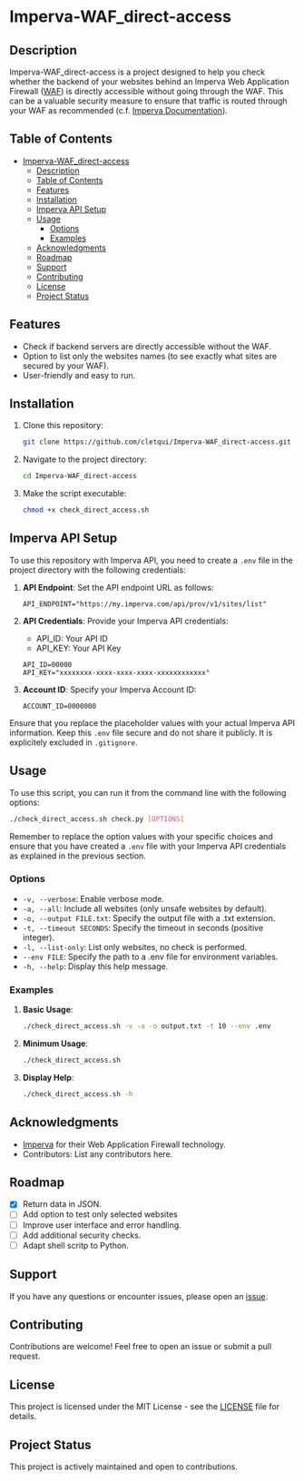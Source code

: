 # Imperva-WAF_direct-access

## Description

Imperva-WAF_direct-access is a project designed to help you check whether the backend of your websites behind an Imperva Web Application Firewall ([WAF](https://www.imperva.com/products/web-application-firewall-waf/)) is directly accessible without going through the WAF. This can be a valuable security measure to ensure that traffic is routed through your WAF as recommended (c.f. [Imperva Documentation](https://www.imperva.com/blog/how-to-maximize-your-waf/)).

## Table of Contents

- [Imperva-WAF\_direct-access](#imperva-waf_direct-access)
  - [Description](#description)
  - [Table of Contents](#table-of-contents)
  - [Features](#features)
  - [Installation](#installation)
  - [Imperva API Setup](#imperva-api-setup)
  - [Usage](#usage)
    - [Options](#options)
    - [Examples](#examples)
  - [Acknowledgments](#acknowledgments)
  - [Roadmap](#roadmap)
  - [Support](#support)
  - [Contributing](#contributing)
  - [License](#license)
  - [Project Status](#project-status)

## Features

- Check if backend servers are directly accessible without the WAF.
- Option to list only the websites names (to see exactly what sites are secured by your WAF).
- User-friendly and easy to run.

## Installation

1. Clone this repository:

   ```bash
   git clone https://github.com/cletqui/Imperva-WAF_direct-access.git
   ```

2. Navigate to the project directory:

   ```bash
   cd Imperva-WAF_direct-access
   ```

3. Make the script executable:

   ```bash
   chmod +x check_direct_access.sh
   ```

## Imperva API Setup

To use this repository with Imperva API, you need to create a `.env` file in the project directory with the following credentials:

1. **API Endpoint**:
   Set the API endpoint URL as follows:

   ```plaintext
   API_ENDPOINT="https://my.imperva.com/api/prov/v1/sites/list"
   ```

2. **API Credentials**:
   Provide your Imperva API credentials:

   - API_ID: Your API ID
   - API_KEY: Your API Key

   ```plaintext
   API_ID=00000
   API_KEY="xxxxxxxx-xxxx-xxxx-xxxx-xxxxxxxxxxxx"
   ```

3. **Account ID**:
   Specify your Imperva Account ID:

   ```plaintext
   ACCOUNT_ID=0000000
   ```

Ensure that you replace the placeholder values with your actual Imperva API information. Keep this `.env` file secure and do not share it publicly. It is explicitely excluded in `.gitignore`.

## Usage

To use this script, you can run it from the command line with the following options:

```bash
./check_direct_access.sh check.py [OPTIONS]
```

Remember to replace the option values with your specific choices and ensure that you have created a `.env` file with your Imperva API credentials as explained in the previous section.

### Options

- `-v, --verbose`: Enable verbose mode.
- `-a, --all`: Include all websites (only unsafe websites by default).
- `-o, --output FILE.txt`: Specify the output file with a .txt extension.
- `-t, --timeout SECONDS`: Specify the timeout in seconds (positive integer).
- `-l, --list-only`: List only websites, no check is performed.
- `--env FILE`: Specify the path to a .env file for environment variables.
- `-h, --help`: Display this help message.

### Examples

1. **Basic Usage**:

   ```bash
   ./check_direct_access.sh -v -a -o output.txt -t 10 --env .env
   ```

2. **Minimum Usage**:

   ```bash
   ./check_direct_access.sh
   ```

3. **Display Help**:

   ```bash
   ./check_direct_access.sh -h
   ```

## Acknowledgments

- [Imperva](https://www.imperva.com/) for their Web Application Firewall technology.
- Contributors: List any contributors here.

## Roadmap

- [x] Return data in JSON.
- [ ] Add option to test only selected websites
- [ ] Improve user interface and error handling.
- [ ] Add additional security checks.
- [ ] Adapt shell scritp to Python.

## Support

If you have any questions or encounter issues, please open an [issue](https://github.com/cletqui/Imperva-WAF_direct-access/issues).

## Contributing

Contributions are welcome! Feel free to open an issue or submit a pull request.

## License

This project is licensed under the MIT License - see the [LICENSE](LICENSE) file for details.

## Project Status

This project is actively maintained and open to contributions.
